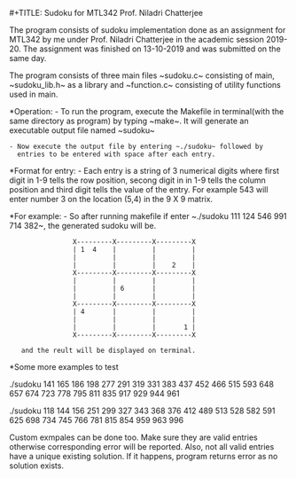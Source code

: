 #+TITLE: Sudoku for MTL342 Prof. Niladri Chatterjee

The program consists of sudoku implementation done as an assignment for MTL342 by me under Prof. Niladri Chatterjee in the academic session 2019-20. The assignment was finished on 13-10-2019 and was submitted on the same day.

The program consists of three main files ~sudoku.c~ consisting of main, ~sudoku_lib.h~ as a library and ~function.c~ consisting of utility functions used in main.

*Operation:
	- To run the program, execute the Makefile in terminal(with the
	  same directory as program) by typing ~make~. It will generate an executable output file named ~sudoku~

	- Now execute the output file by entering ~./sudoku~ followed by
	  entries to be entered with space after each entry.

*Format for entry:
	- Each entry is a string of 3 numerical digits where first digit in
	  1-9 tells the row position, secong digit in in 1-9 tells the column position and third digit tells the value of the entry. For example 543 will enter number 3 on the location (5,4) in the 9 X 9
	  matrix.


*For example:
	- So after running makefile if enter ~./sudoku 111 124 546 991 
	  714 382~, the generated sudoku will be.

	                X---------X---------X---------X
                    | 1  4    |         |         | 
                    |         |         |         | 
                    |         |         |    2    | 
                    X---------X---------X---------X
                    |         |         |         | 
                    |         | 6       |         | 
                    |         |         |         | 
                    X---------X---------X---------X
                    | 4       |         |         | 
                    |         |         |         | 
                    |         |         |       1 | 
                    X---------X---------X---------X

       and the reult will be displayed on terminal.

*Some more examples to test 

./sudoku 141 165 186 198 277 291 319 331 383 437 452 466 515 593 648 657 674 723 778 795 811 835 917 929 944 961

./sudoku 118 144 156 251 299 327 343 368 376 412 489 513 528 582 591 625 698 734 745 766 781 815 854 959 963 996

Custom exmpales can be done too. Make sure they are valid entries otherwise corresponding error will be reported.
Also, not all valid entries have a unique existing solution. If it happens, program returns error as no solution exists.